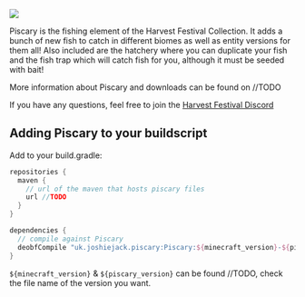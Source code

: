 ![](src/main/resources/assets/harvestfestival/logo.png)

Piscary is the fishing element of the Harvest Festival Collection. It adds a bunch of new fish to catch in different biomes as well as entity versions for them all! Also included are the hatchery where you can duplicate your fish and the fish trap which will catch fish for you, although it must be seeded with bait!

More information about Piscary and downloads can be found on //TODO

If you have any questions, feel free to join the [Harvest Festival Discord](https://discord.gg/MRZAyze)

Adding Piscary to your buildscript
---
Add to your build.gradle:
```gradle
repositories {
  maven {
    // url of the maven that hosts piscary files
    url //TODO
  }
}

dependencies {
  // compile against Piscary
  deobfCompile "uk.joshiejack.piscary:Piscary:${minecraft_version}-${piscary_version}"
}
```

`${minecraft_version}` & `${piscary_version}` can be found //TODO, check the file name of the version you want.